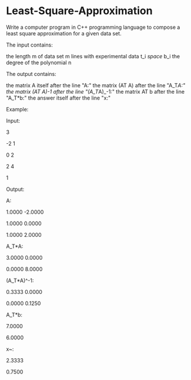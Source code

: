 # Least-Square-Approximation
Write a computer program in C++ programming language to compose a least square approximation for a given data set.

The input contains:

the length m of data set
m lines with experimental data t_i *space* b_i
the degree of the polynomial n

The output contains:

the matrix A itself after the line "A:"
the matrix (AT A) after the line "A_T*A:"
the matrix (AT A)-1 after the line "(A_T*A)_-1:"
the matrix AT b after the line "A_T*b:"
the answer itself after the line "x:"

Example: 

Input:

3

-2 1

0 2

2 4

1

Output:

A:

1.0000 -2.0000

1.0000 0.0000

1.0000 2.0000

A_T*A:

3.0000 0.0000

0.0000 8.0000

(A_T*A)^-1:

0.3333 0.0000

0.0000 0.1250

A_T*b:

7.0000

6.0000

x~:

2.3333

0.7500
